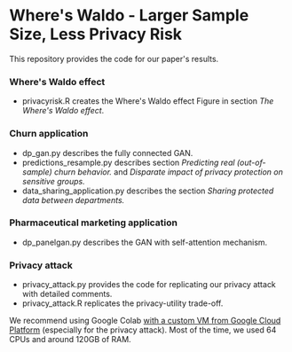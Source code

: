 # Where's Waldo - Larger Sample Size, Less Privacy Risk

This repository provides the code for our paper's results.

### Where's Waldo effect
- privacyrisk.R creates the Where's Waldo effect Figure in section _The Where's Waldo effect_.

### Churn application
- dp_gan.py describes the fully connected GAN.
- predictions_resample.py describes section _Predicting real (out-of-sample) churn behavior._ and _Disparate impact of privacy protection on sensitive groups._
- data_sharing_application.py describes the section _Sharing protected data between departments._ 

### Pharmaceutical marketing application
- dp_panelgan.py describes the GAN with self-attention mechanism.
  
### Privacy attack
- privacy_attack.py provides the code for replicating our privacy attack with detailed comments.
- privacy_attack.R replicates the privacy-utility trade-off.

We recommend using Google Colab [with a custom VM from Google Cloud Platform](https://research.google.com/colaboratory/marketplace.html#:~:text=The%20easiest%20way%20to%20connect,details%20of%20your%20Colab%20deployment.&text=Fill%20in%20the%20resulting%20dialog,VM%20configuration%20and%20click%20Connect.) (especially for the privacy attack). Most of the time, we used 64 CPUs and around 120GB of RAM.  

